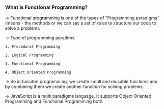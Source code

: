 ### What is Functional Programming?

-> Functional programming is one of the types of "Programming paradigms" (means - the methods or we can say a set of rules to structure our code to solve a problem).


-> Type of programming paradims:

    1. Procedural Programming

    2. Logical Programming

    3. Functional Programming

    4. Object Oriented Programming


-> So in funciton programming, we create small and reusable functions and by combining them we create another function for solving problems.

-> JavaScript is a multi paradigms language. It supports Object Oriented Programming and Functional Programming both.